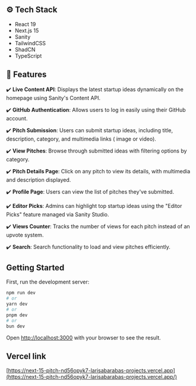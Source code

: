 ## <a name="tech-stack">⚙️ Tech Stack</a>

- React 19
- Next.js 15
- Sanity
- TailwindCSS
- ShadCN
- TypeScript

## <a name="features">🔋 Features</a>

✔️ **Live Content API**: Displays the latest startup ideas dynamically on the homepage using Sanity's Content API.

✔️ **GitHub Authentication**: Allows users to log in easily using their GitHub account.

✔️ **Pitch Submission**: Users can submit startup ideas, including title, description, category, and multimedia links (
image or video).

✔️ **View Pitches**: Browse through submitted ideas with filtering options by category.

✔️ **Pitch Details Page**: Click on any pitch to view its details, with multimedia and description displayed.

✔️ **Profile Page**: Users can view the list of pitches they've submitted.

✔️ **Editor Picks**: Admins can highlight top startup ideas using the "Editor Picks" feature managed via Sanity Studio.

✔️ **Views Counter**: Tracks the number of views for each pitch instead of an upvote system.

✔️ **Search**: Search functionality to load and view pitches efficiently.

## Getting Started

First, run the development server:

```bash
npm run dev
# or
yarn dev
# or
pnpm dev
# or
bun dev
```

Open [http://localhost:3000](http://localhost:3000) with your browser to see the result.

## Vercel link

[https://next-15-pitch-nd56opyk7-larisabarabas-projects.vercel.app](https://next-15-pitch-nd56opyk7-larisabarabas-projects.vercel.app/)
